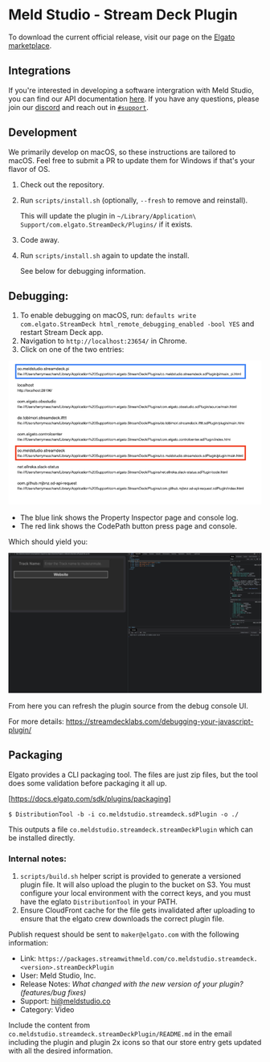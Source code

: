 # Meld Studio - Stream Deck Plugin

To download the current official release, visit our page on the [Elgato marketplace](https://marketplace.elgato.com/product/meld-studio-737415fa-1957-489d-a62e-1becec068b6e).

## Integrations

If you're interested in developing a software intergration with Meld Studio, you can find our API documentation [here](./WebChannelAPI.md). If you have any questions, please join our [discord](https://discord.gg/ZHpeXEw4) and reach out in [`#support`](https://discord.com/channels/1019227275897614337/1019584582913364101).

## Development

We primarily develop on macOS, so these instructions are tailored to macOS. Feel free to submit a PR to update them for Windows if that's your flavor of OS.

1) Check out the repository.
2) Run `scripts/install.sh` (optionally, `--fresh` to remove and reinstall).

   This will update the plugin in `~/Library/Application\ Support/com.elgato.StreamDeck/Plugins/` if it exists.

3) Code away.
4) Run `scripts/install.sh` again to update the install.

   See below for debugging information.

## Debugging:

1. To enable debugging on macOS, run: `defaults write com.elgato.StreamDeck html_remote_debugging_enabled -bool YES` and restart Stream Deck app.
2. Navigation to `http://localhost:23654/` in Chrome.
3. Click on one of the two entries:

![](images/screen-list.png)

* The blue link shows the Property Inspector page and console log.
* The red link shows the CodePath button press page and console.

Which should yield you:

![](images/debug.png)

From here you can refresh the plugin source from the debug console UI.

For more details: https://streamdecklabs.com/debugging-your-javascript-plugin/

## Packaging

Elgato provides a CLI packaging tool. The files are just zip files, but the tool does some validation before packaging it all up.

[https://docs.elgato.com/sdk/plugins/packaging]

```
$ DistributionTool -b -i co.meldstudio.streamdeck.sdPlugin -o ./
```

This outputs a file `co.meldstudio.streamdeck.streamDeckPlugin` which can be installed directly.

### Internal notes:

1) `scripts/build.sh` helper script is provided to generate a versioned plugin file. It will also upload the plugin to the bucket on S3. You must configure your local environment with the correct keys, and you must have the eglato `DistributionTool` in your PATH.
2) Ensure CloudFront cache for the file gets invalidated after uploading to ensure that the elgato crew downloads the correct plugin file.

Publish request should be sent to `maker@elgato.com` with the following information:

* Link: `https://packages.streamwithmeld.com/co.meldstudio.streamdeck.<version>.streamDeckPlugin`
* User:  Meld Studio, Inc.
* Release Notes: _What changed with the new version of your plugin? (features/bug fixes)_
* Support: hi@meldstudio.co
* Category: Video

Include the content from `co.meldstudio.streamdeck.streamDeckPlugin/README.md` in the email including the plugin and plugin 2x icons so that our store entry gets updated with all the desired information.